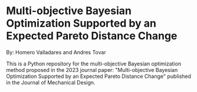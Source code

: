 # Multi-objective Bayesian Optimization Supported by an Expected Pareto Distance Change
By: Homero Valladares and Andres Tovar

This is a Python repository for the multi-objective Bayesian optimization method proposed in the 2023 journal paper: "Multi-objective Bayesian Optimization Supported by an Expected Pareto Distance Change" published in the Journal of Mechanical Design.
